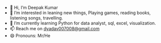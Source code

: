 - 👋 Hi, I’m Deepak Kumar
- 👀 I’m interested in leaning new things, Playing games, reading books, listening songs, travelling. 
- 🌱 I’m currently learning Python for data analyst, sql, excel, visualization.
- 📫 Reach me on dyadav007008@gmail.com
- 😄 Pronouns: Mr/He


<!---
dyadav007008/dyadav007008 is a ✨ special ✨ repository because its `README.md` (this file) appears on your GitHub profile.
You can click the Preview link to take a look at your changes.
--->

